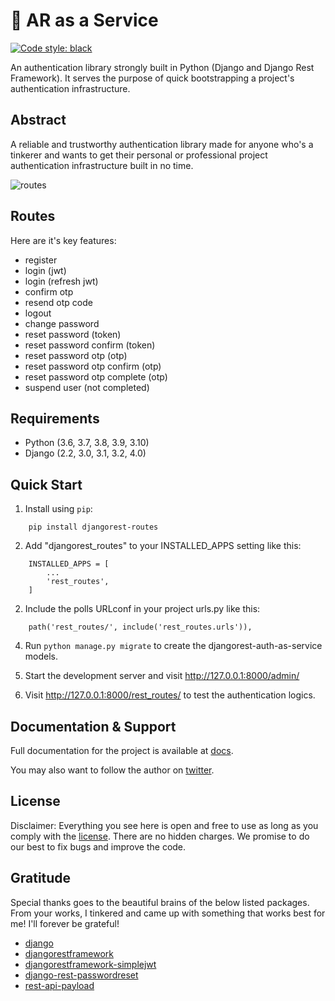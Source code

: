 
# 🔐 AR as a Service


[![Code style: black](https://img.shields.io/badge/code%20style-black-000000.svg)](https://github.com/psf/black)


An authentication library strongly built in Python (Django and Django Rest Framework). It serves the purpose of quick bootstrapping a project's authentication infrastructure.



Abstract
-----------
A reliable and trustworthy authentication library made for anyone who's a tinkerer and wants to get their personal or professional project authentication infrastructure built in no time.


![routes](https://user-images.githubusercontent.com/55067204/160565837-3f022306-f1f5-4de4-b7c2-430679f209e1.png)


Routes
---------
Here are it's key features:

- register
- login (jwt)
- login (refresh jwt)
- confirm otp 
- resend otp code
- logout
- change password
- reset password (token)
- reset password confirm (token)
- reset password otp (otp)
- reset password otp confirm (otp)
- reset password otp complete (otp)
- suspend user (not completed)


Requirements
---------------

* Python (3.6, 3.7, 3.8, 3.9, 3.10)
* Django (2.2, 3.0, 3.1, 3.2, 4.0)


Quick Start
-----------

1. Install using `pip`:
```
    pip install djangorest-routes
```

2. Add "djangorest_routes" to your INSTALLED_APPS setting like this:
```
    INSTALLED_APPS = [
        ...
        'rest_routes',
    ]
```

2. Include the polls URLconf in your project urls.py like this:
```
    path('rest_routes/', include('rest_routes.urls')),
```

4. Run ``python manage.py migrate`` to create the djangorest-auth-as-service models.

5. Start the development server and visit http://127.0.0.1:8000/admin/

6. Visit http://127.0.0.1:8000/rest_routes/ to test the authentication logics.


Documentation & Support
--------------------------

Full documentation for the project is available at [docs](https://djangorest-auth.digitalstade.com/).

You may also want to follow the author on [twitter](https://twitter.com/israelabraham_).


License
---------
Disclaimer: Everything you see here is open and free to use as long as you comply with the [license](https://github.com/israelabraham/djangorest-routes/blob/main/LICENSE.txt). There are no hidden charges. We promise to do our best to fix bugs and improve the code.


Gratitude
----------
Special thanks goes to the beautiful brains of the below listed packages. From your works, I tinkered and came up with something that works best for me! I'll forever be grateful!

- [django](https://github.com/django/django)
- [djangorestframework](https://github.com/encode/django-rest-framework)
- [djangorestframework-simplejwt](https://github.com/jazzband/djangorestframework-simplejwt)
- [django-rest-passwordreset](https://github.com/anexia-it/django-rest-passwordreset)
- [rest-api-payload](https://github.com/israelabraham/api-payload)